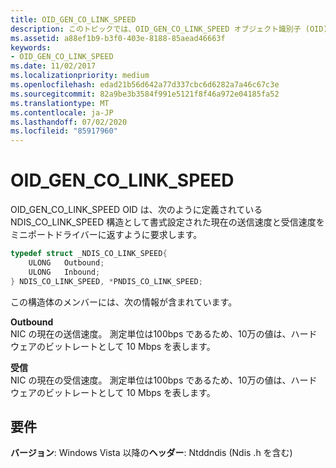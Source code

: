 ```yaml
---
title: OID_GEN_CO_LINK_SPEED
description: このトピックでは、OID_GEN_CO_LINK_SPEED オブジェクト識別子 (OID) について説明します。
ms.assetid: a88ef1b9-b3f0-403e-8188-85aead46663f
keywords:
- OID_GEN_CO_LINK_SPEED
ms.date: 11/02/2017
ms.localizationpriority: medium
ms.openlocfilehash: edad21b56d642a77d337cbc6d6282a7a46c67c3e
ms.sourcegitcommit: 82a9be3b3584f991e5121f8f46a972e04185fa52
ms.translationtype: MT
ms.contentlocale: ja-JP
ms.lasthandoff: 07/02/2020
ms.locfileid: "85917960"
---
```

# <a name="oid_gen_co_link_speed"></a>OID_GEN_CO_LINK_SPEED

OID_GEN_CO_LINK_SPEED OID は、次のように定義されている NDIS_CO_LINK_SPEED 構造として書式設定された現在の送信速度と受信速度をミニポートドライバーに返すように要求します。

```c++
typedef struct _NDIS_CO_LINK_SPEED{
    ULONG   Outbound;
    ULONG   Inbound;
} NDIS_CO_LINK_SPEED, *PNDIS_CO_LINK_SPEED;
```

この構造体のメンバーには、次の情報が含まれています。

**Outbound**  
NIC の現在の送信速度。 測定単位は100bps であるため、10万の値は、ハードウェアのビットレートとして 10 Mbps を表します。

**受信**  
NIC の現在の受信速度。 測定単位は100bps であるため、10万の値は、ハードウェアのビットレートとして 10 Mbps を表します。

## <a name="requirements"></a>要件

**バージョン**: Windows Vista 以降の**ヘッダー**: Ntddndis (Ndis .h を含む)

